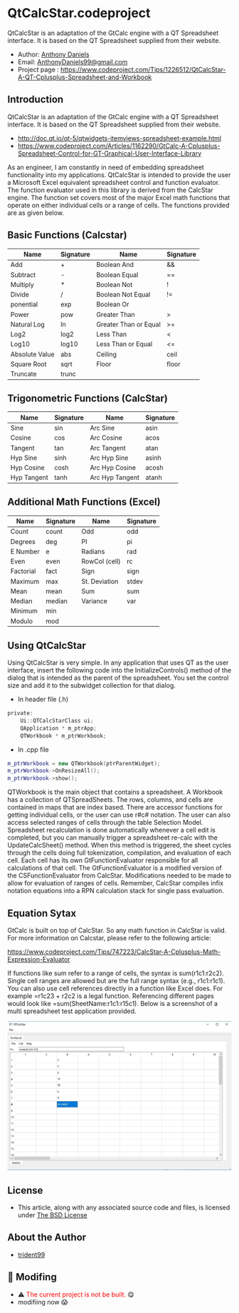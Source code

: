 # QtCalcStar.codeproject

QtCalcStar is an adaptation of the GtCalc engine with a QT Spreadsheet interface. It is based on the QT Spreadsheet supplied from their website.

- Author: [Anthony Daniels](https://www.codeproject.com/Members/trident99)
- Email: AnthonyDaniels99@gmail.com
- Project page : https://www.codeproject.com/Tips/1226512/QtCalcStar-A-QT-Cplusplus-Spreadsheet-and-Workbook

## Introduction

QtCalcStar is an adaptation of the GtCalc engine with a QT Spreadsheet interface. It is based on the QT Spreadsheet supplied from their website.

- http://doc.qt.io/qt-5/qtwidgets-itemviews-spreadsheet-example.html
- https://www.codeproject.com/Articles/1162290/GtCalc-A-Cplusplus-Spreadsheet-Control-for-GT-Graphical-User-Interface-Library

As an engineer, I am constantly in need of embedding spreadsheet functionality into my applications. QtCalcStar is intended to provide the user a Microsoft Excel equivalent spreadsheet control and function evaluator. The function evaluator used in this library is derived from the CalcStar engine. The function set covers most of the major Excel math functions that operate on either individual cells or a range of cells. The functions provided are as given below.

## Basic Functions (Calcstar)

| Name           | Signature | Name                  | Signature |
|----------------|-----------|-----------------------|-----------|
| Add            | +         | Boolean And           | &&        |
| Subtract       | -         | Boolean Equal         | ==        |
| Multiply       | *         | Boolean Not           | !         |
| Divide         | /         | Boolean Not Equal     | !=        |
| ponential      | exp       | Boolean Or            | ||        |
| Power          | pow       | Greater Than          | >         |
| Natural Log    | ln        | Greater Than or Equal | >=        |
| Log2           | log2      | Less Than             | <         |
| Log10          | log10     | Less Than or Equal    | <=        |
| Absolute Value | abs       | Ceiling               | ceil      |
| Square Root    | sqrt      | Floor                 | floor     |
| Truncate       | trunc     |                       |           |

## Trigonometric Functions (CalcStar)

| Name        | Signature | Name            | Signature |
|-------------|-----------|-----------------|-----------|
| Sine        | sin       | Arc Sine        | asin      |
| Cosine      | cos       | Arc Cosine      | acos      |
| Tangent     | tan       | Arc Tangent     | atan      |
| Hyp Sine    | sinh      | Arc Hyp Sine    | asinh     |
| Hyp Cosine  | cosh      | Arc Hyp Cosine  | acosh     |
| Hyp Tangent | tanh      | Arc Hyp Tangent | atanh     |

## Additional Math Functions (Excel)

| Name      | Signature | Name          | Signature |
|-----------|-----------|---------------|-----------|
| Count     | count     | Odd           | odd       |
| Degrees   | deg       | PI            | pi        |
| E Number  | e         | Radians       | rad       |
| Even      | even      | RowCol (cell) | rc        |
| Factorial | fact      | Sign          | sign      |
| Maximum   | max       | St. Deviation | stdev     |
| Mean      | mean      | Sum           | sum       |
| Median    | median    | Variance      | var       |
| Minimum   | min       |               |           |
| Modulo    | mod       |               |           |

## Using QtCalcStar

Using QtCalcStar is very simple. In any application that uses QT as the user interface, insert the following code into the InitializeControls() method of the dialog that is intended as the parent of the spreadsheet. You set the control size and add it to the subwidget collection for that dialog.

- In header file (.h)
```h
private:
	Ui::QTCalcStarClass ui;
	QApplication * m_ptrApp;
	QTWorkbook * m_ptrWorkbook;
```

- In .cpp file
```cpp
m_ptrWorkbook = new QTWorkbook(ptrParentWidget);
m_ptrWorkbook->OnResizeAll();
m_ptrWorkbook->show();
```

QTWorkbook is the main object that contains a spreadsheet. A Workbook has a collection of QTSpreadSheets. The rows, columns, and cells are contained in maps that are index based. There are accessor functions for getting individual cells, or the user can use r#c# notation. The user can also access selected ranges of cells through the table Selection Model. Spreadsheet recalculation is done automatically whenever a cell edit is completed, but you can manually trigger a spreadsheet re-calc with the UpdateCalcSheet() method. When this method is triggered, the sheet cycles through the cells doing full tokenization, compilation, and evaluation of each cell. Each cell has its own GtFunctionEvaluator responsible for all calculations of that cell. The GtFunctionEvaluator is a modified version of the CSFunctionEvaluator from CalcStar. Modifications needed to be made to allow for evaluation of ranges of cells. Remember, CalcStar compiles infix notation equations into a RPN calculation stack for single pass evaluation.

## Equation Sytax

GtCalc is built on top of CalcStar. So any math function in CalcStar is valid. For more information on Calcstar, please refer to the following article:

https://www.codeproject.com/Tips/747223/CalcStar-A-Cplusplus-Math-Expression-Evaluator

If functions like sum refer to a range of cells, the syntax is sum(r1c1:r2c2). Single cell ranges are allowed but are the full range syntax (e.g., r1c1:r1c1). You can also use cell references directly in a function like Excel does. For example =r1c23 + r2c2 is a legal function. Referencing different pages would look like =sum(SheetName:r1c1:r15c1). Below is a screenshot of a multi spreadsheet test application provided.

![](QTCalcStar/Documentation/QTCalcStar%20Test%20Application%20GUI.jpg)

## License

- This article, along with any associated source code and files, is licensed under [The BSD License](http://www.opensource.org/licenses/bsd-license.php)

## About the Author

- [trident99](https://www.codeproject.com/Members/trident99)

## :construction: Modifing

- :warning: <span style="color:red">The current project is not be built.</span> :yum:
- modifiing now :scream:
